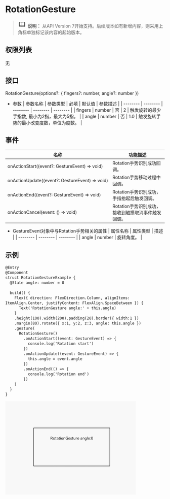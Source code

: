# RotationGesture

> ![icon-note.gif](public_sys-resources/icon-note.gif) **说明：**
> 从API Version 7开始支持。后续版本如有新增内容，则采用上角标单独标记该内容的起始版本。


## 权限列表

无


## 接口

RotationGesture(options?: { fingers?: number, angle?: number })

- 参数
  | 参数名称 | 参数类型 | 必填 | 默认值 | 参数描述 | 
  | -------- | -------- | -------- | -------- | -------- |
  | fingers | number | 否 | 2 | 触发旋转的最少手指数,&nbsp;最小为2指，最大为5指。 | 
  | angle | number | 否 | 1.0 | 触发旋转手势的最小改变度数，单位为度数。 | 


## 事件

| 名称 | 功能描述 | 
| -------- | -------- |
| onActionStart((event?:&nbsp;GestureEvent)&nbsp;=&gt;&nbsp;void) | Rotation手势识别成功回调。 | 
| onActionUpdate((event?:&nbsp;GestureEvent)&nbsp;=&gt;&nbsp;void) | Rotation手势移动过程中回调。 | 
| onActionEnd((event?:&nbsp;GestureEvent)&nbsp;=&gt;&nbsp;void) | Rotation手势识别成功，手指抬起后触发回调。 | 
| onActionCancel(event:&nbsp;()&nbsp;=&gt;&nbsp;void) | Rotation手势识别成功，接收到触摸取消事件触发回调。 | 

- GestureEvent对象中与Rotation手势相关的属性
  | 属性名称 | 属性类型 | 描述 | 
  | -------- | -------- | -------- |
  | angle | number | 旋转角度。 | 


## 示例

```
@Entry
@Component
struct RotationGestureExample {
  @State angle: number = 0

  build() {
    Flex({ direction: FlexDirection.Column, alignItems: ItemAlign.Center, justifyContent: FlexAlign.SpaceBetween }) {
      Text('RotationGesture angle:' + this.angle)
    }
    .height(100).width(200).padding(20).border({ width:1 })
    .margin(80).rotate({ x:1, y:2, z:3, angle: this.angle })
    .gesture(
      RotationGesture()
        .onActionStart((event: GestureEvent) => {
          console.log('Rotation start')
        })
        .onActionUpdate((event: GestureEvent) => {
          this.angle = event.angle
        })
        .onActionEnd(() => {
          console.log('Rotation end')
        })
    )
  }
}
```

![zh-cn_image_0000001174264372](figures/zh-cn_image_0000001174264372.gif)
